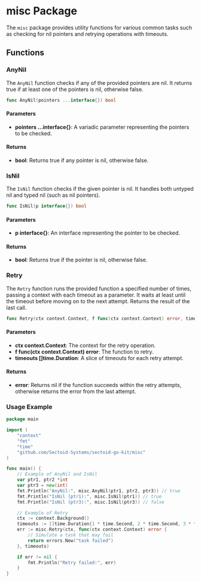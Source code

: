 
# misc Package

The `misc` package provides utility functions for various common tasks such as checking for nil pointers and retrying operations with timeouts.

## Functions

### AnyNil

The `AnyNil` function checks if any of the provided pointers are nil. It returns true if at least one of the pointers is nil, otherwise false.

```go
func AnyNil(pointers ...interface{}) bool
```

#### Parameters

- **pointers ...interface{}**: A variadic parameter representing the pointers to be checked.

#### Returns

- **bool**: Returns true if any pointer is nil, otherwise false.

### IsNil

The `IsNil` function checks if the given pointer is nil. It handles both untyped nil and typed nil (such as nil pointers).

```go
func IsNil(p interface{}) bool
```

#### Parameters

- **p interface{}**: An interface representing the pointer to be checked.

#### Returns

- **bool**: Returns true if the pointer is nil, otherwise false.

### Retry

The `Retry` function runs the provided function a specified number of times, passing a context with each timeout as a parameter. It waits at least until the timeout before moving on to the next attempt. Returns the result of the last call.

```go
func Retry(ctx context.Context, f func(ctx context.Context) error, timeouts []time.Duration) error
```

#### Parameters

- **ctx context.Context**: The context for the retry operation.
- **f func(ctx context.Context) error**: The function to retry.
- **timeouts []time.Duration**: A slice of timeouts for each retry attempt.

#### Returns

- **error**: Returns nil if the function succeeds within the retry attempts, otherwise returns the error from the last attempt.

### Usage Example

```go
package main

import (
    "context"
    "fmt"
    "time"
    "github.com/Sectoid-Systems/sectoid-go-kit/misc"
)

func main() {
    // Example of AnyNil and IsNil
    var ptr1, ptr2 *int
    var ptr3 = new(int)
    fmt.Println("AnyNil:", misc.AnyNil(ptr1, ptr2, ptr3)) // true
    fmt.Println("IsNil (ptr1):", misc.IsNil(ptr1)) // true
    fmt.Println("IsNil (ptr3):", misc.IsNil(ptr3)) // false

    // Example of Retry
    ctx := context.Background()
    timeouts := []time.Duration{1 * time.Second, 2 * time.Second, 3 * time.Second}
    err := misc.Retry(ctx, func(ctx context.Context) error {
        // Simulate a task that may fail
        return errors.New("task failed")
    }, timeouts)

    if err != nil {
        fmt.Println("Retry failed:", err)
    }
}
```
